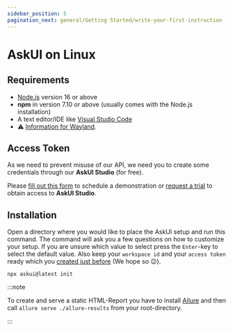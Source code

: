 ```yaml
---
sidebar_position: 5
pagination_next: general/Getting Started/write-your-first-instruction
---
```


# AskUI on Linux

## Requirements

- [Node.js](https://nodejs.org/) version 16 or above
- __npm__ in version 7.10 or above (usually comes with the Node.js installation)
- A text editor/IDE like [Visual Studio Code](https://code.visualstudio.com/)
- :warning: [Information for Wayland](../../07-Troubleshooting/linux.md#wayland).

## Access Token

As we need to prevent misuse of our API, we need you to create some credentials through our __AskUI Studio__ (for free).

Please [fill out this form](https://xa5a040gvfz.typeform.com/to/Ndh2NkV6) to schedule a demonstration or [request a trial](https://xa5a040gvfz.typeform.com/to/IHdr0qY5) to obtain access to __AskUI Studio__.

## Installation

Open a directory where you would like to place the AskUI setup and run this command. The command will ask you a few questions on how to customize your setup. If you are unsure which value to select press the `Enter`-key to select the default value. Also keep your `workspace id` and your `access token` ready which you [created just before](#access-token) (We hope so 😉).

```shell
npx askui@latest init
```

:::note

To create and serve a static HTML-Report you have to install [Allure](https://github.com/allure-framework/allure2#download) and then call `allure serve ./allure-results` from your root-directory.

:::
